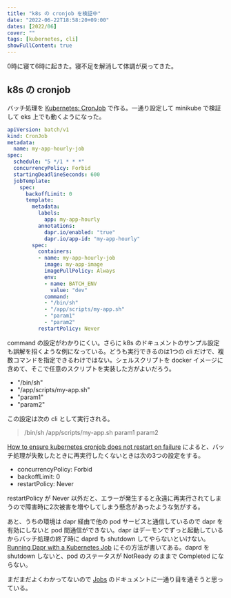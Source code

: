 ```yaml
---
title: "k8s の cronjob を検証中"
date: "2022-06-22T18:58:20+09:00"
dates: [2022/06]
cover: ""
tags: [kubernetes, cli]
showFullContent: true
---
```


0時に寝て6時に起きた。寝不足を解消して体調が戻ってきた。

## k8s の cronjob

バッチ処理を [Kubernetes: CronJob](https://kubernetes.io/docs/concepts/workloads/controllers/cron-jobs/) で作る。一通り設定して minikube で検証して eks 上でも動くようになった。

```yml
apiVersion: batch/v1
kind: CronJob
metadata:
  name: my-app-hourly-job
spec:
  schedule: "5 */1 * * *"
  concurrencyPolicy: Forbid
  startingDeadlineSeconds: 600
  jobTemplate:
    spec:
      backoffLimit: 0
      template:
        metadata:
          labels:
            app: my-app-hourly
          annotations:
            dapr.io/enabled: "true"
            dapr.io/app-id: "my-app-hourly"
        spec:
          containers:
          - name: my-app-hourly-job
            image: my-app-image
            imagePullPolicy: Always
            env:
            - name: BATCH_ENV
              value: "dev"
            command:
            - "/bin/sh"
            - "/app/scripts/my-app.sh"
            - "param1"
            - "param2"
          restartPolicy: Never
```

command の設定がわかりにくい。さらに k8s のドキュメントのサンプル設定も誤解を招くような例になっている。どうも実行できるのは1つの cli だけで、複数コマンドを指定できるわけではない。シェルスクリプトを docker イメージに含めて、そこで任意のスクリプトを実装した方がよいだろう。

- "/bin/sh"
- "/app/scripts/my-app.sh"
- "param1"
- "param2"

この設定は次の cli として実行される。

> /bin/sh /app/scripts/my-app.sh param1 param2

[How to ensure kubernetes cronjob does not restart on failure](https://stackoverflow.com/questions/51657105/how-to-ensure-kubernetes-cronjob-does-not-restart-on-failure) によると、バッチ処理が失敗したときに再実行したくないときは次の3つの設定をする。

* concurrencyPolicy: Forbid
* backoffLimit: 0
* restartPolicy: Never

restartPolicy が Never 以外だと、エラーが発生すると永遠に再実行されてしまうので障害時に2次被害を増やしてしまう懸念があったような気がする。

あと、うちの環境は dapr 経由で他の pod サービスと通信しているので dapr を有効にしないと pod 間通信ができない。dapr はデーモンでずっと起動しているからバッチ処理の終了時に daprd も shutdown してやらないといけない。[Running Dapr with a Kubernetes Job](https://docs.dapr.io/operations/hosting/kubernetes/kubernetes-job/) にその方法が書いてある。daprd を shutdown しないと、pod のステータスが NotReady のままで Completed にならない。

まだまだよくわかってないので [Jobs](https://kubernetes.io/docs/concepts/workloads/controllers/job/) のドキュメントに一通り目を通そうと思っている。
